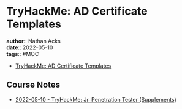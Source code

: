 # TryHackMe: AD Certificate Templates

**author**:: Nathan Acks  
**date**:: 2022-05-10  
**tags**:: #MOC

* [TryHackMe: AD Certificate Templates](https://tryhackme.com/room/adcertificatetemplates)

## Course Notes

* [2022-05-10 - TryHackMe: Jr. Penetration Tester (Supplements)](../log/2022-05-10-tryhackme-jr-penetration-tester-supplements.md)
